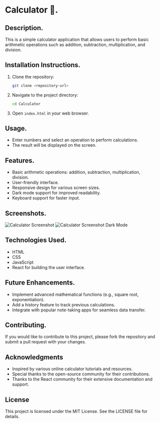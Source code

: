 # Calculator 📲. 

## Description. 
This is a simple calculator application that allows users to perform basic arithmetic operations such as addition, subtraction, multiplication, and division.

## Installation Instructions. 
1. Clone the repository:
   ```bash
   git clone <repository-url>
   ```
2. Navigate to the project directory:
   ```bash
   cd Calculator
   ```
3. Open `index.html` in your web browser.

## Usage. 
- Enter numbers and select an operation to perform calculations.
- The result will be displayed on the screen.

## Features. 
- Basic arithmetic operations: addition, subtraction, multiplication, division.
- User-friendly interface.
- Responsive design for various screen sizes.
- Dark mode support for improved readability.
- Keyboard support for faster input.

## Screenshots.
![Calculator Screenshot](path/to/calculator.png)
![Calculator Screenshot Dark Mode](path/to/calculator-dark-mode.png)

## Technologies Used. 
- HTML
- CSS
- JavaScript
- React for building the user interface.

## Future Enhancements. 
- Implement advanced mathematical functions (e.g., square root, exponentiation).
- Add a history feature to track previous calculations.
- Integrate with popular note-taking apps for seamless data transfer.

## Contributing. 
If you would like to contribute to this project, please fork the repository and submit a pull request with your changes.

## Acknowledgments
- Inspired by various online calculator tutorials and resources.
- Special thanks to the open-source community for their contributions.
- Thanks to the React community for their extensive documentation and support.

## License
This project is licensed under the MIT License. See the LICENSE file for details.
